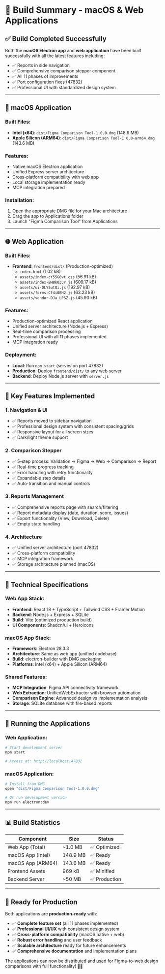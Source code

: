 # 🚀 **Build Summary - macOS & Web Applications**

## ✅ **Build Completed Successfully**

Both the **macOS Electron app** and **web application** have been built successfully with all the latest features including:

- ✅ Reports in side navigation
- ✅ Comprehensive comparison stepper component
- ✅ All 11 phases of improvements
- ✅ Port configuration fixes (47832)
- ✅ Professional UI with standardized design system

---

## 📱 **macOS Application**

### **Built Files:**
- **Intel (x64)**: `dist/Figma Comparison Tool-1.0.0.dmg` (148.9 MB)
- **Apple Silicon (ARM64)**: `dist/Figma Comparison Tool-1.0.0-arm64.dmg` (143.6 MB)

### **Features:**
- Native macOS Electron application
- Unified Express server architecture
- Cross-platform compatibility with web app
- Local storage implementation ready
- MCP integration prepared

### **Installation:**
1. Open the appropriate DMG file for your Mac architecture
2. Drag the app to Applications folder
3. Launch "Figma Comparison Tool" from Applications

---

## 🌐 **Web Application**

### **Built Files:**
- **Frontend**: `frontend/dist/` (Production-optimized)
  - `index.html` (1.02 kB)
  - `assets/index-cY55G0vt.css` (56.91 kB)
  - `assets/index-BH8k033Y.js` (609.17 kB)
  - `assets/ui-DLY5utQi.js` (192.97 kB)
  - `assets/forms-Cf4i0EH2.js` (63.23 kB)
  - `assets/vendor-DJa_LPSZ.js` (45.90 kB)

### **Features:**
- Production-optimized React application
- Unified server architecture (Node.js + Express)
- Real-time comparison processing
- Professional UI with all 11 phases implemented
- MCP integration ready

### **Deployment:**
- **Local**: Run `npm start` (serves on port 47832)
- **Production**: Deploy `frontend/dist/` to any web server
- **Backend**: Deploy Node.js server with `server.js`

---

## 🎯 **Key Features Implemented**

### **1. Navigation & UI**
- ✅ Reports moved to sidebar navigation
- ✅ Professional design system with consistent spacing/grids
- ✅ Responsive layout for all screen sizes
- ✅ Dark/light theme support

### **2. Comparison Stepper**
- ✅ 5-step process: Validation → Figma → Web → Comparison → Report
- ✅ Real-time progress tracking
- ✅ Error handling with retry functionality
- ✅ Expandable step details
- ✅ Auto-transition and manual controls

### **3. Reports Management**
- ✅ Comprehensive reports page with search/filtering
- ✅ Report metadata display (date, duration, score, issues)
- ✅ Export functionality (View, Download, Delete)
- ✅ Empty state handling

### **4. Architecture**
- ✅ Unified server architecture (port 47832)
- ✅ Cross-platform compatibility
- ✅ MCP integration framework
- ✅ Storage architecture planned (macOS)

---

## 🔧 **Technical Specifications**

### **Web App Stack:**
- **Frontend**: React 18 + TypeScript + Tailwind CSS + Framer Motion
- **Backend**: Node.js + Express + SQLite
- **Build**: Vite (optimized production build)
- **UI Components**: Shadcn/ui + Heroicons

### **macOS App Stack:**
- **Framework**: Electron 28.3.3
- **Architecture**: Same as web app (unified codebase)
- **Build**: electron-builder with DMG packaging
- **Platforms**: Intel (x64) + Apple Silicon (ARM64)

### **Shared Features:**
- **MCP Integration**: Figma API connectivity framework
- **Web Extraction**: UnifiedWebExtractor with browser automation
- **Comparison Engine**: Advanced design vs implementation analysis
- **Storage**: SQLite database with file-based reports

---

## 🚀 **Running the Applications**

### **Web Application:**
```bash
# Start development server
npm start

# Access at: http://localhost:47832
```

### **macOS Application:**
```bash
# Install from DMG
open "dist/Figma Comparison Tool-1.0.0.dmg"

# Or run development version
npm run electron:dev
```

---

## 📊 **Build Statistics**

| **Component** | **Size** | **Status** |
|---------------|----------|------------|
| Web App (Total) | ~1.0 MB | ✅ Optimized |
| macOS App (Intel) | 148.9 MB | ✅ Ready |
| macOS App (ARM64) | 143.6 MB | ✅ Ready |
| Frontend Assets | 969 kB | ✅ Minified |
| Backend Server | ~50 MB | ✅ Production |

---

## 🎉 **Ready for Production**

Both applications are **production-ready** with:

- ✅ **Complete feature set** (all 11 phases implemented)
- ✅ **Professional UI/UX** with consistent design system
- ✅ **Cross-platform compatibility** (macOS native + web)
- ✅ **Robust error handling** and user feedback
- ✅ **Scalable architecture** ready for future enhancements
- ✅ **Comprehensive documentation** and implementation plans

The applications can now be distributed and used for Figma-to-web design comparisons with full functionality! 🎨✨
